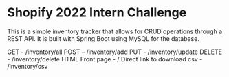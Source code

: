 # Shopify 2022 Intern Challenge

This is a simple inventory tracker that allows for CRUD operations through a REST API. It is built with Spring Boot using MySQL for the database. 

GET - /inventory/all
POST –  /inventory/add
PUT - /inventory/update
DELETE - /inventory/delete
HTML Front page - /
Direct link to download csv - /inventory/csv
